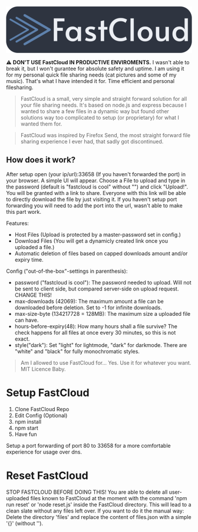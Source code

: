 ![# FastCloud](https://raw.githubusercontent.com/bluewingtitan/fastcloud/master/statics/Banner.png)

⚠️ **DON'T USE FastCloud IN PRODUCTIVE ENVIROMENTS.** I wasn't able to break it, but I won't gurantee for absolute safety and uptime.
I am using it for my personal quick file sharing needs (cat pictures and some of my music). That's what I have intended it for. Time efficient and personal filesharing.

> FastCloud is a small, very simple and straight forward solution for all your file sharing needs. It's based on node.js and express because I wanted to share a few files in a dynamic way but found other solutions way too complicated to setup (or proprietary) for what I wanted them for.

> FastCloud was inspired by Firefox Send, the most straight forward file sharing experience I ever had, that sadly got discontinued.

## How does it work?
After setup open (your ip/url):33658 (If you haven't forwarded the port) in your browser.
A simple UI will appear. Choose a File to upload and type in the password (default is "fastcloud is cool" without "") and click "Upload!".
You will be granted with a link to share. Everyone with this link will be able to directly download the file by just visiting it.
If you haven't setup port forwarding you will need to add the port into the url, wasn't able to make this part work.

Features:

- Host Files (Upload is protected by a master-password set in config.)
- Download Files (You will get a dynamicly created link once you uploaded a file.)
- Automatic deletion of files based on capped downloads amount and/or expiry time.



Config ("out-of-the-box"-settings in parenthesis):

- password ("fastcloud is cool"): The password needed to upload. Will not be sent to client side, but compared server-side on upload request. CHANGE THIS!
- max-downloads (42069): The maximum amount a file can be downloaded before deletion. Set to -1 for infinite downloads.
- max-size-byte (134217728 = 128MB): The maximum size a uploaded file can have.
- hours-before-expiry(48): How many hours shall a file survive? The check happens for all files at once every 30 minutes, so this is not exact.
- style("dark"): Set "light" for lightmode, "dark" for darkmode. There are "white" and "black" for fully monochromatic styles.


>Am I allowed to use FastCloud for...
Yes.
Use it for whatever you want.
MIT Licence Baby.




# Setup FastCloud
1. Clone FastCloud Repo
2. Edit Config (Optional)
3. npm install
4. npm start
5. Have fun

Setup a port forwarding of port 80 to 33658 for a more comfortable experience for usage over dns.


# Reset FastCloud
STOP FASTCLOUD BEFORE DOING THIS!
You are able to delete all user-uploaded files known to FastCloud at the moment with the command 'npm run reset' or 'node reset.js' inside the FastCloud directory.
This will lead to a clean slate without any files left over.
If you want to do it the manual way: Delete the directory 'files' and replace the content of files.json with a simple '{}' (without '').
